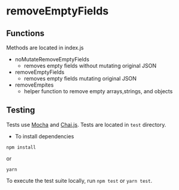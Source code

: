 # removeEmptyFields

## Functions
Methods are located in index.js

* noMutateRemoveEmptyFields
	* removes empty fields without mutating original JSON
* removeEmptyFields
	* removes empty fields mutating original JSON
* removeEmpites
	*  helper function to remove empty arrays,strings, and objects

## Testing

Tests use [Mocha](http://mochajs.org/) and [Chai.js](http://chaijs.com/). Tests are located in `test` directory.

* To install dependencies

```
npm install
```
 or
```
yarn
```

To execute the test suite locally, run `npm test` or `yarn test`.
